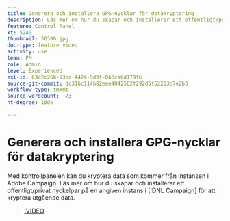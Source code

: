 ```yaml
---
title: Generera och installera GPG-nycklar för datakryptering
description: Läs mer om hur du skapar och installerar ett offentligt/privat nyckelpar på en angiven instans i Campaign för att kryptera utgående data.
feature: Control Panel
kt: 5240
thumbnail: 36386.jpg
doc-type: feature video
activity: use
team: PM
role: Admin
level: Experienced
exl-id: 63c2c26b-93bc-4424-9d9f-0b3ca6d179f6
source-git-commit: dc31bc114b82eae4042562f292d5f52203c7e2b3
workflow-type: tm+mt
source-wordcount: '73'
ht-degree: 100%

---
```


# Generera och installera GPG-nycklar för datakryptering

Med kontrollpanelen kan du kryptera data som kommer från instansen i Adobe Campaign. Läs mer om hur du skapar och installerar ett offentligt/privat nyckelpar på en angiven instans i [!DNL Campaign] för att kryptera utgående data.

>[!VIDEO](https://video.tv.adobe.com/v/36386?quality=12)

